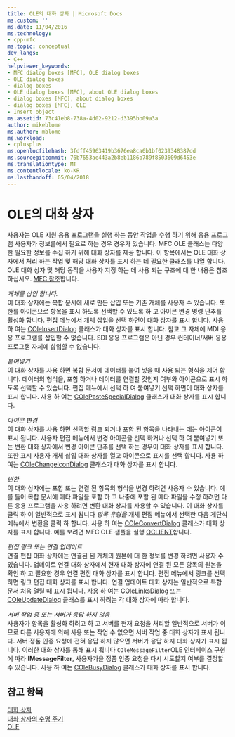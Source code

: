```yaml
---
title: OLE의 대화 상자 | Microsoft Docs
ms.custom: ''
ms.date: 11/04/2016
ms.technology:
- cpp-mfc
ms.topic: conceptual
dev_langs:
- C++
helpviewer_keywords:
- MFC dialog boxes [MFC], OLE dialog boxes
- OLE dialog boxes
- dialog boxes
- OLE dialog boxes [MFC], about OLE dialog boxes
- dialog boxes [MFC], about dialog boxes
- dialog boxes [MFC], OLE
- Insert object
ms.assetid: 73c41eb8-738a-4d02-9212-d3395bb09a3a
author: mikeblome
ms.author: mblome
ms.workload:
- cplusplus
ms.openlocfilehash: 3fdff45963419b3676ea8ca6b1bf0239348387dd
ms.sourcegitcommit: 76b7653ae443a2b8eb1186b789f8503609d6453e
ms.translationtype: MT
ms.contentlocale: ko-KR
ms.lasthandoff: 05/04/2018
---
```

# <a name="dialog-boxes-in-ole"></a>OLE의 대화 상자
사용자는 OLE 지원 응용 프로그램을 실행 하는 동안 작업을 수행 하기 위해 응용 프로그램 사용자가 정보를에서 필요로 하는 경우 경우가 있습니다. MFC OLE 클래스는 다양 한 필요한 정보를 수집 하기 위해 대화 상자를 제공 합니다. 이 항목에서는 OLE 대화 상자에서 처리 하는 작업 및 해당 대화 상자를 표시 하는 데 필요한 클래스를 나열 합니다. OLE 대화 상자 및 해당 동작을 사용자 지정 하는 데 사용 되는 구조에 대 한 내용은 참조 하십시오. [MFC 참조](../mfc/mfc-desktop-applications.md)합니다.  
  
 *개체를 삽입 합니다.*  
 이 대화 상자에는 복합 문서에 새로 만든 삽입 또는 기존 개체를 사용자 수 있습니다. 또한를 아이콘으로 항목을 표시 하도록 선택할 수 있도록 하 고 아이콘 변경 명령 단추를 활성화 합니다. 편집 메뉴에서 개체 삽입을 선택 하면이 대화 상자를 표시 합니다. 사용 하 여는 [COleInsertDialog](../mfc/reference/coleinsertdialog-class.md) 클래스가 대화 상자를 표시 합니다. 참고 그 자체에 MDI 응용 프로그램를 삽입할 수 없습니다. SDI 응용 프로그램은 아닌 경우 컨테이너/서버 응용 프로그램 자체에 삽입할 수 없습니다.  
  
 *붙여넣기*  
 이 대화 상자를 사용 하면 복합 문서에 데이터를 붙여 넣을 때 사용 되는 형식을 제어 합니다. 데이터의 형식을, 포함 하거나 데이터를 연결할 것인지 여부와 아이콘으로 표시 하도록 선택할 수 있습니다. 편집 메뉴에서 선택 하 여 붙여넣기 선택 하면이 대화 상자를 표시 합니다. 사용 하 여는 [COlePasteSpecialDialog](../mfc/reference/colepastespecialdialog-class.md) 클래스가 대화 상자를 표시 합니다.  
  
 *아이콘 변경*  
 이 대화 상자를 사용 하면 선택할 링크 되거나 포함 된 항목을 나타내는 데는 아이콘이 표시 됩니다. 사용자 편집 메뉴에서 변경 아이콘을 선택 하거나 선택 하 여 붙여넣기 또는 변환 대화 상자에서 변경 아이콘 단추를 선택 하는 경우이 대화 상자를 표시 합니다. 또한 표시 사용자 개체 삽입 대화 상자를 열고 아이콘으로 표시를 선택 합니다. 사용 하 여는 [COleChangeIconDialog](../mfc/reference/colechangeicondialog-class.md) 클래스가 대화 상자를 표시 합니다.  
  
 *변환*  
 이 대화 상자에는 포함 또는 연결 된 항목의 형식을 변경 하려면 사용자 수 있습니다. 예를 들어 복합 문서에 메타 파일을 포함 하 고 나중에 포함 된 메타 파일을 수정 하려면 다른 응용 프로그램을 사용 하려면 변환 대화 상자를 사용할 수 있습니다. 이 대화 상자를 클릭 하 여 일반적으로 표시 됩니다 *항목 유형을* 개체 편집 메뉴에서 선택한 다음 계단식 메뉴에서 변환을 클릭 하 합니다. 사용 하 여는 [COleConvertDialog](../mfc/reference/coleconvertdialog-class.md) 클래스가 대화 상자를 표시 합니다. 예를 보려면 MFC OLE 샘플을 실행 [OCLIENT](../visual-cpp-samples.md)합니다.  
  
 *편집 링크 또는 연결 업데이트*  
 연결 편집 대화 상자에는 연결된 된 개체의 원본에 대 한 정보를 변경 하려면 사용자 수 있습니다. 업데이트 연결 대화 상자에서 현재 대화 상자에 연결 된 모든 항목의 원본을 확인 하 고 필요한 경우 연결 편집 대화 상자를 표시 합니다. 편집 메뉴에서 링크를 선택 하면 링크 편집 대화 상자를 표시 합니다. 연결 업데이트 대화 상자는 일반적으로 복합 문서 처음 열릴 때 표시 됩니다. 사용 하 여는 [COleLinksDialog](../mfc/reference/colelinksdialog-class.md) 또는 [COleUpdateDialog](../mfc/reference/coleupdatedialog-class.md) 클래스를 표시 하려는 각 대화 상자에 따라 합니다.  
  
 *서버 작업 중 또는 서버가 응답 하지 않음*  
 사용자가 항목을 활성화 하려고 하 고 서버를 현재 요청을 처리할 일반적으로 서버가 이므로 다른 사용자에 의해 사용 또는 작업 수 없으면 서버 작업 중 대화 상자가 표시 됩니다. 서버 정품 인증 요청에 전혀 응답 하지 않으면 서버가 응답 하지 대화 상자가 표시 됩니다. 이러한 대화 상자를 통해 표시 됩니다 `COleMessageFilter`OLE 인터페이스 구현에 따라 **IMessageFilter**, 사용자가을 정품 인증 요청을 다시 시도할지 여부를 결정할 수 있습니다. 사용 하 여는 [COleBusyDialog](../mfc/reference/colebusydialog-class.md) 클래스가 대화 상자를 표시 합니다.  
  
## <a name="see-also"></a>참고 항목  
 [대화 상자](../mfc/dialog-boxes.md)   
 [대화 상자의 수명 주기](../mfc/life-cycle-of-a-dialog-box.md)   
 [OLE](../mfc/ole-in-mfc.md)

